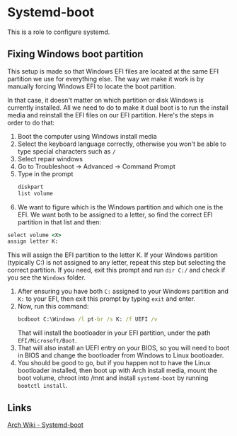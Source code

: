 # Systemd-boot

This is a role to configure systemd.

## Fixing Windows boot partition

This setup is made so that Windows EFI files are located at the same EFI partition we use for
everything else. The way we make it work is by manually forcing Windows EFI to locate the boot
partition.

In that case, it doesn't matter on which partition or disk Windows is currently installed. All we
need to do to make it dual boot is to run the install media and reinstall the EFI files on our EFI
partition. Here's the steps in order to do that:

1. Boot the computer using Windows install media
1. Select the keyboard language correctly, otherwise you won't be able to type special characters
   such as `/`
1. Select repair windows
1. Go to Troubleshoot -> Advanced -> Command Prompt
1. Type in the prompt
   ```cmd
   diskpart
   list volume
   ```
1. We want to figure which is the Windows partition and which one is the EFI. We want both to be
   assigned to a letter, so find the correct EFI partition in that list and then:
  ```cmd
  select volume <X>
  assign letter K:
  ```
  This will assign the EFI partition to the letter K. If your Windows partition (typically C:) is
  not assigned to any letter, repeat this step but selecting the correct partition. If you need,
  exit this prompt and run `dir C:/` and check if you see the `Windows` folder.
1. After ensuring you have both `C:` assigned to your Windows partition and `K:` to your EFI, then
   exit this prompt by typing `exit` and enter.
1. Now, run this command:
   ```cmd
   bcdboot C:\Windows /l pt-br /s K: /f UEFI /v
   ```
   That will install the bootloader in your EFI partition, under the path `EFI/Microsoft/Boot`.
1. That will also install an UEFI entry on your BIOS, so you will need to boot in BIOS and change
   the bootloader from Windows to Linux bootloader.
1. You should be good to go, but if you happen not to have the Linux bootloader installed, then
   boot up with Arch install media, mount the boot volume, chroot into /mnt and install
   `systemd-boot` by running `bootctl install`.

## Links

[Arch Wiki - Systemd-boot](https://wiki.archlinux.org/index.php/systemd-boot)
